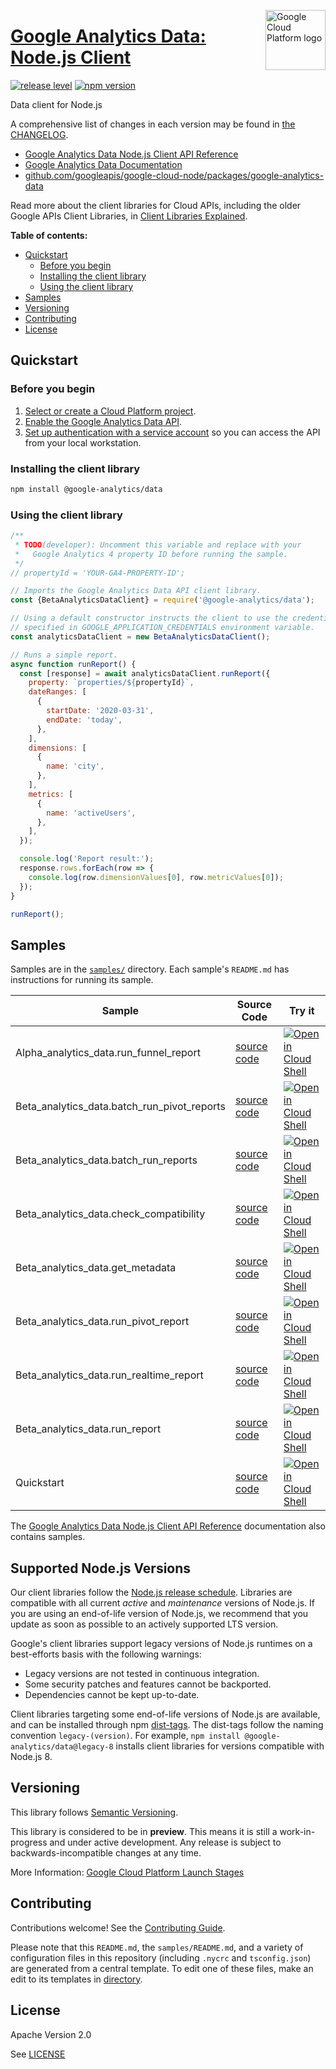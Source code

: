 [//]: # "This README.md file is auto-generated, all changes to this file will be lost."
[//]: # "To regenerate it, use `python -m synthtool`."
<img src="https://avatars2.githubusercontent.com/u/2810941?v=3&s=96" alt="Google Cloud Platform logo" title="Google Cloud Platform" align="right" height="96" width="96"/>

# [Google Analytics Data: Node.js Client](https://github.com/googleapis/google-cloud-node/tree/main/packages/google-analytics-data)

[![release level](https://img.shields.io/badge/release%20level-preview-yellow.svg?style=flat)](https://cloud.google.com/terms/launch-stages)
[![npm version](https://img.shields.io/npm/v/@google-analytics/data.svg)](https://www.npmjs.org/package/@google-analytics/data)




Data client for Node.js


A comprehensive list of changes in each version may be found in
[the CHANGELOG](https://github.com/googleapis/google-cloud-node/tree/main/packages/google-analytics-data/CHANGELOG.md).

* [Google Analytics Data Node.js Client API Reference][client-docs]
* [Google Analytics Data Documentation][product-docs]
* [github.com/googleapis/google-cloud-node/packages/google-analytics-data](https://github.com/googleapis/google-cloud-node/tree/main/packages/google-analytics-data)

Read more about the client libraries for Cloud APIs, including the older
Google APIs Client Libraries, in [Client Libraries Explained][explained].

[explained]: https://cloud.google.com/apis/docs/client-libraries-explained

**Table of contents:**


* [Quickstart](#quickstart)
  * [Before you begin](#before-you-begin)
  * [Installing the client library](#installing-the-client-library)
  * [Using the client library](#using-the-client-library)
* [Samples](#samples)
* [Versioning](#versioning)
* [Contributing](#contributing)
* [License](#license)

## Quickstart

### Before you begin

1.  [Select or create a Cloud Platform project][projects].
1.  [Enable the Google Analytics Data API][enable_api].
1.  [Set up authentication with a service account][auth] so you can access the
    API from your local workstation.

### Installing the client library

```bash
npm install @google-analytics/data
```


### Using the client library

```javascript
/**
 * TODO(developer): Uncomment this variable and replace with your
 *   Google Analytics 4 property ID before running the sample.
 */
// propertyId = 'YOUR-GA4-PROPERTY-ID';

// Imports the Google Analytics Data API client library.
const {BetaAnalyticsDataClient} = require('@google-analytics/data');

// Using a default constructor instructs the client to use the credentials
// specified in GOOGLE_APPLICATION_CREDENTIALS environment variable.
const analyticsDataClient = new BetaAnalyticsDataClient();

// Runs a simple report.
async function runReport() {
  const [response] = await analyticsDataClient.runReport({
    property: `properties/${propertyId}`,
    dateRanges: [
      {
        startDate: '2020-03-31',
        endDate: 'today',
      },
    ],
    dimensions: [
      {
        name: 'city',
      },
    ],
    metrics: [
      {
        name: 'activeUsers',
      },
    ],
  });

  console.log('Report result:');
  response.rows.forEach(row => {
    console.log(row.dimensionValues[0], row.metricValues[0]);
  });
}

runReport();

```



## Samples

Samples are in the [`samples/`](https://github.com/googleapis/google-cloud-node/tree/main/packages/google-analytics-data/samples) directory. Each sample's `README.md` has instructions for running its sample.

| Sample                      | Source Code                       | Try it |
| --------------------------- | --------------------------------- | ------ |
| Alpha_analytics_data.run_funnel_report | [source code](https://github.com/googleapis/google-cloud-node/blob/master/packages/google-analytics-data/samples/generated/v1alpha/alpha_analytics_data.run_funnel_report.js) | [![Open in Cloud Shell][shell_img]](https://console.cloud.google.com/cloudshell/open?git_repo=https://github.com/googleapis/google-cloud-node&page=editor&open_in_editor=packages/google-analytics-data/samples/generated/v1alpha/alpha_analytics_data.run_funnel_report.js,packages/google-analytics-data/samples/README.md) |
| Beta_analytics_data.batch_run_pivot_reports | [source code](https://github.com/googleapis/google-cloud-node/blob/master/packages/google-analytics-data/samples/generated/v1beta/beta_analytics_data.batch_run_pivot_reports.js) | [![Open in Cloud Shell][shell_img]](https://console.cloud.google.com/cloudshell/open?git_repo=https://github.com/googleapis/google-cloud-node&page=editor&open_in_editor=packages/google-analytics-data/samples/generated/v1beta/beta_analytics_data.batch_run_pivot_reports.js,packages/google-analytics-data/samples/README.md) |
| Beta_analytics_data.batch_run_reports | [source code](https://github.com/googleapis/google-cloud-node/blob/master/packages/google-analytics-data/samples/generated/v1beta/beta_analytics_data.batch_run_reports.js) | [![Open in Cloud Shell][shell_img]](https://console.cloud.google.com/cloudshell/open?git_repo=https://github.com/googleapis/google-cloud-node&page=editor&open_in_editor=packages/google-analytics-data/samples/generated/v1beta/beta_analytics_data.batch_run_reports.js,packages/google-analytics-data/samples/README.md) |
| Beta_analytics_data.check_compatibility | [source code](https://github.com/googleapis/google-cloud-node/blob/master/packages/google-analytics-data/samples/generated/v1beta/beta_analytics_data.check_compatibility.js) | [![Open in Cloud Shell][shell_img]](https://console.cloud.google.com/cloudshell/open?git_repo=https://github.com/googleapis/google-cloud-node&page=editor&open_in_editor=packages/google-analytics-data/samples/generated/v1beta/beta_analytics_data.check_compatibility.js,packages/google-analytics-data/samples/README.md) |
| Beta_analytics_data.get_metadata | [source code](https://github.com/googleapis/google-cloud-node/blob/master/packages/google-analytics-data/samples/generated/v1beta/beta_analytics_data.get_metadata.js) | [![Open in Cloud Shell][shell_img]](https://console.cloud.google.com/cloudshell/open?git_repo=https://github.com/googleapis/google-cloud-node&page=editor&open_in_editor=packages/google-analytics-data/samples/generated/v1beta/beta_analytics_data.get_metadata.js,packages/google-analytics-data/samples/README.md) |
| Beta_analytics_data.run_pivot_report | [source code](https://github.com/googleapis/google-cloud-node/blob/master/packages/google-analytics-data/samples/generated/v1beta/beta_analytics_data.run_pivot_report.js) | [![Open in Cloud Shell][shell_img]](https://console.cloud.google.com/cloudshell/open?git_repo=https://github.com/googleapis/google-cloud-node&page=editor&open_in_editor=packages/google-analytics-data/samples/generated/v1beta/beta_analytics_data.run_pivot_report.js,packages/google-analytics-data/samples/README.md) |
| Beta_analytics_data.run_realtime_report | [source code](https://github.com/googleapis/google-cloud-node/blob/master/packages/google-analytics-data/samples/generated/v1beta/beta_analytics_data.run_realtime_report.js) | [![Open in Cloud Shell][shell_img]](https://console.cloud.google.com/cloudshell/open?git_repo=https://github.com/googleapis/google-cloud-node&page=editor&open_in_editor=packages/google-analytics-data/samples/generated/v1beta/beta_analytics_data.run_realtime_report.js,packages/google-analytics-data/samples/README.md) |
| Beta_analytics_data.run_report | [source code](https://github.com/googleapis/google-cloud-node/blob/master/packages/google-analytics-data/samples/generated/v1beta/beta_analytics_data.run_report.js) | [![Open in Cloud Shell][shell_img]](https://console.cloud.google.com/cloudshell/open?git_repo=https://github.com/googleapis/google-cloud-node&page=editor&open_in_editor=packages/google-analytics-data/samples/generated/v1beta/beta_analytics_data.run_report.js,packages/google-analytics-data/samples/README.md) |
| Quickstart | [source code](https://github.com/googleapis/google-cloud-node/blob/master/packages/google-analytics-data/samples/quickstart.js) | [![Open in Cloud Shell][shell_img]](https://console.cloud.google.com/cloudshell/open?git_repo=https://github.com/googleapis/google-cloud-node&page=editor&open_in_editor=packages/google-analytics-data/samples/quickstart.js,packages/google-analytics-data/samples/README.md) |



The [Google Analytics Data Node.js Client API Reference][client-docs] documentation
also contains samples.

## Supported Node.js Versions

Our client libraries follow the [Node.js release schedule](https://nodejs.org/en/about/releases/).
Libraries are compatible with all current _active_ and _maintenance_ versions of
Node.js.
If you are using an end-of-life version of Node.js, we recommend that you update
as soon as possible to an actively supported LTS version.

Google's client libraries support legacy versions of Node.js runtimes on a
best-efforts basis with the following warnings:

* Legacy versions are not tested in continuous integration.
* Some security patches and features cannot be backported.
* Dependencies cannot be kept up-to-date.

Client libraries targeting some end-of-life versions of Node.js are available, and
can be installed through npm [dist-tags](https://docs.npmjs.com/cli/dist-tag).
The dist-tags follow the naming convention `legacy-(version)`.
For example, `npm install @google-analytics/data@legacy-8` installs client libraries
for versions compatible with Node.js 8.

## Versioning

This library follows [Semantic Versioning](http://semver.org/).







This library is considered to be in **preview**. This means it is still a
work-in-progress and under active development. Any release is subject to
backwards-incompatible changes at any time.


More Information: [Google Cloud Platform Launch Stages][launch_stages]

[launch_stages]: https://cloud.google.com/terms/launch-stages

## Contributing

Contributions welcome! See the [Contributing Guide](https://github.com/googleapis/google-cloud-node/blob/master/CONTRIBUTING.md).

Please note that this `README.md`, the `samples/README.md`,
and a variety of configuration files in this repository (including `.nycrc` and `tsconfig.json`)
are generated from a central template. To edit one of these files, make an edit
to its templates in
[directory](https://github.com/googleapis/synthtool).

## License

Apache Version 2.0

See [LICENSE](https://github.com/googleapis/google-cloud-node/blob/master/LICENSE)

[client-docs]: https://googleapis.dev/nodejs/analytics-data/latest/index.html
[product-docs]: https://developers.google.com/analytics/trusted-testing/analytics-data
[shell_img]: https://gstatic.com/cloudssh/images/open-btn.png
[projects]: https://console.cloud.google.com/project
[billing]: https://support.google.com/cloud/answer/6293499#enable-billing
[enable_api]: https://console.cloud.google.com/flows/enableapi?apiid=analyticsdata.googleapis.com
[auth]: https://cloud.google.com/docs/authentication/getting-started
